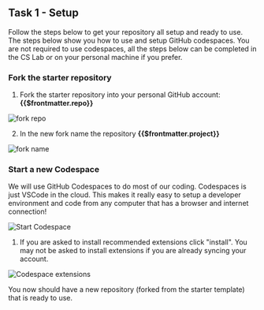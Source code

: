 ## Task 1 - Setup

Follow the steps below to get your repository all setup and ready to use. The steps below show you
how to use and setup GitHub codespaces. You are not required to use codespaces, all the steps below can be
completed in the CS Lab or on your personal machine if you prefer.

### Fork the starter repository

1. Fork the starter repository into your personal GitHub account: **{{$frontmatter.repo}}**


![fork repo](/images/fork-the-repo.png)

2. In the new fork name the repository **{{$frontmatter.project}}**

![fork name](/images/fork-name.png)

### Start a new Codespace

We will use GitHub Codespaces to do most of our coding. Codespaces is just VSCode in the cloud. This
makes it really easy to setup a developer environment and code from any computer that has a browser
and internet connection!

![Start Codespace](/images/start-codespace.png)

1. If you are asked to install recommended extensions click "install". You may not be asked to
  install extensions if you are already syncing your account.

![Codespace extensions](/images/codespace-extensions.png)

You now should have a new repository (forked from the starter template) that is ready to use.
